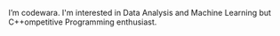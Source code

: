 I’m codewara. I'm interested in Data Analysis and Machine Learning but C++ompetitive Programming enthusiast.
